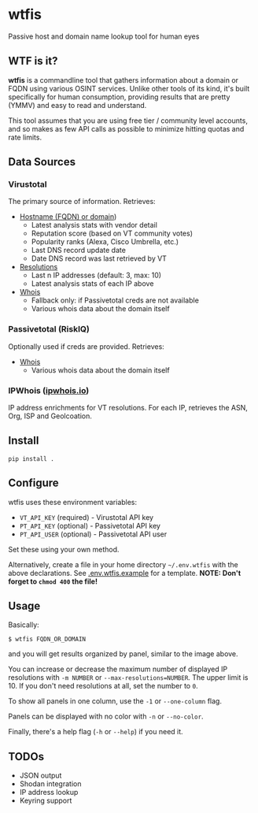 # wtfis

Passive host and domain name lookup tool for human eyes


## WTF is it?

**wtfis** is a commandline tool that gathers information about a domain or FQDN using various OSINT services. Unlike other tools of its kind, it's built specifically for human consumption, providing results that are pretty (YMMV) and easy to read and understand.

This tool assumes that you are using free tier / community level accounts, and so makes as few API calls as possible to minimize hitting quotas and rate limits.


## Data Sources

### Virustotal

The primary source of information. Retrieves:

* [Hostname (FQDN) or domain](https://developers.virustotal.com/reference/domains-1))
    * Latest analysis stats with vendor detail
    * Reputation score (based on VT community votes)
    * Popularity ranks (Alexa, Cisco Umbrella, etc.)
    * Last DNS record update date
    * Date DNS record was last retrieved by VT
* [Resolutions](https://developers.virustotal.com/reference/domain-resolutions)
    * Last n IP addresses (default: 3, max: 10)
    * Latest analysis stats of each IP above
* [Whois](https://developers.virustotal.com/reference/whois)
    * Fallback only: if Passivetotal creds are not available
    * Various whois data about the domain itself

### Passivetotal (RiskIQ)

Optionally used if creds are provided. Retrieves:

* [Whois](https://api.riskiq.net/api/whois_pt/)
    * Various whois data about the domain itself

### IPWhois ([ipwhois.io](https://ipwhois.io/documentation))

IP address enrichments for VT resolutions. For each IP, retrieves the ASN, Org, ISP and Geolcoation.


## Install

```
pip install .
```

## Configure

wtfis uses these environment variables:

* `VT_API_KEY` (required) - Virustotal API key
* `PT_API_KEY` (optional) - Passivetotal API key
* `PT_API_USER` (optional) - Passivetotal API user

Set these using your own method.

Alternatively, create a file in your home directory `~/.env.wtfis` with the above declarations. See [.env.wtfis.example](./.env.wtfis.example) for a template. **NOTE: Don't forget to `chmod 400` the file!**


## Usage

Basically:

```
$ wtfis FQDN_OR_DOMAIN
```

and you will get results organized by panel, similar to the image above.

You can increase or decrease the maximum number of displayed IP resolutions with `-m NUMBER` or `--max-resolutions=NUMBER`. The upper limit is 10. If you don't need resolutions at all, set the number to `0`.

To show all panels in one column, use the `-1` or `--one-column` flag.

Panels can be displayed with no color with `-n` or `--no-color`. 

Finally, there's a help flag (`-h` or `--help`) if you need it.


## TODOs

* JSON output
* Shodan integration
* IP address lookup
* Keyring support
